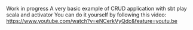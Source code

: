 Work in progress
A very basic example of CRUD application with sbt play scala and activator
You can do it yourself by following this video: https://www.youtube.com/watch?v=eNCerkVyQdc&feature=youtu.be 
